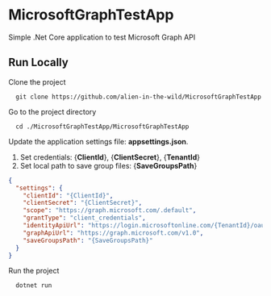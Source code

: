 # MicrosoftGraphTestApp

Simple .Net Core application to test Microsoft Graph API

## Run Locally

Clone the project

```console
  git clone https://github.com/alien-in-the-wild/MicrosoftGraphTestApp
```

Go to the project directory

```console
  cd ./MicrosoftGraphTestApp/MicrosoftGraphTestApp
```

Update the application settings file: **appsettings.json**.
1. Set credentials: {**ClientId**}, {**ClientSecret**}, {**TenantId**}
2. Set local path to save group files: {**SaveGroupsPath**}

```json
{
  "settings": {
    "clientId": "{ClientId}",
    "clientSecret": "{ClientSecret}",
    "scope": "https://graph.microsoft.com/.default",
    "grantType": "client_credentials",
    "identityApiUrl": "https://login.microsoftonline.com/{TenantId}/oauth2/v2.0",
    "graphApiUrl": "https://graph.microsoft.com/v1.0",
    "saveGroupsPath": "{SaveGroupsPath}"
  }
}

```

Run the project

```console
  dotnet run
```